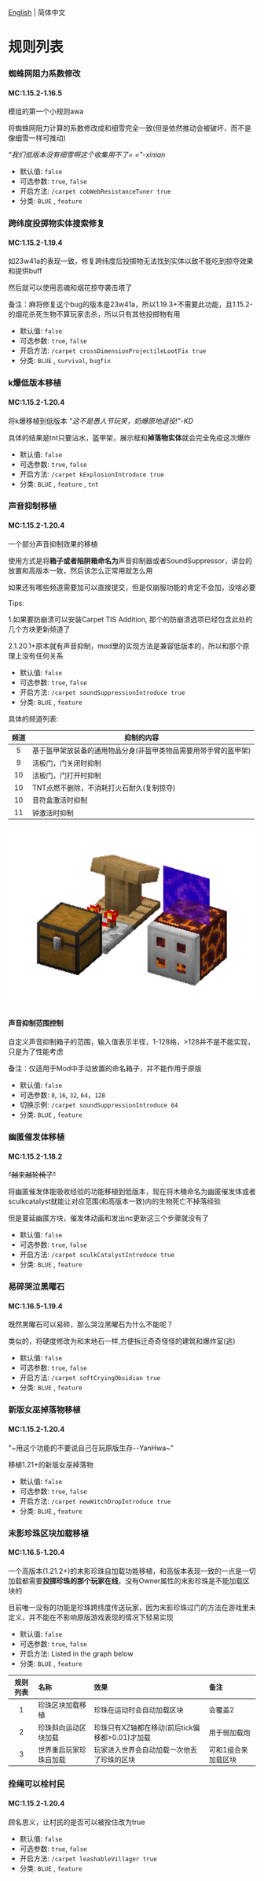 [English](Rules.md) | 简体中文

# 规则列表

### 蜘蛛网阻力系数修改

#### MC:1.15.2-1.16.5

模组的第一个小规则awa

将蜘蛛网阻力计算的系数修改成和细雪完全一致(但是依然推动会被破坏，而不是像细雪一样可推动)

*"我们低版本没有细雪啊这个收集用不了= ="-xinian*

* 默认值: `false`
* 可选参数: `true`, `false`
* 开启方法: `/carpet cobWebResistanceTuner true`
* 分类: `BLUE` , `feature`

### 跨纬度投掷物实体搜索修复

#### MC:1.15.2-1.19.4

如23w41a的表现一致，修复跨纬度后投掷物无法找到实体以致不能吃到掠夺效果和提供buff

然后就可以使用恶魂和烟花掠夺袭击塔了

备注：麻将修复这个bug的版本是23w41a，所以1.19.3+不需要此功能，且1.15.2-的烟花杀死生物不算玩家击杀，所以只有其他投掷物有用

* 默认值: `false`
* 可选参数: `true`, `false`
* 开启方法: `/carpet crossDimensionProjectileLootFix true`
* 分类: `BLUE` , `survival`, `bugfix`

### k爆低版本移植

#### MC:1.15.2-1.20.4

将k爆移植到低版本   *"这不是愚人节玩笑，奶爆原地退役!"-KD*

具体的结果是tnt只要沾水，盔甲架，展示框和**掉落物实体**就会完全免疫这次爆炸

* 默认值: `false`
* 可选参数: `true`, `false`
* 开启方法: `/carpet kExplosionIntroduce true`
* 分类: `BLUE` , `feature` , `tnt`

### 声音抑制移植

#### MC:1.15.2-1.20.4

一个部分声音抑制效果的移植

使用方式是将**箱子或者陷阱箱命名为**声音抑制器或者SoundSuppressor，讲台的放置和高版本一致，然后该怎么正常用就怎么用

如果还有哪些频道需要加可以直接提交，但是仅崩服功能的肯定不会加，没啥必要

Tips:

1.如果要防崩溃可以安装Carpet TIS Addition, 那个的防崩溃选项已经包含此处的几个方块更新频道了

2.1.20.1+原本就有声音抑制，mod里的实现方法是兼容低版本的，所以和那个原理上没有任何关系

* 默认值: `false`
* 可选参数: `true`, `false`
* 开启方法: `/carpet soundSuppressionIntroduce true`
* 分类: `BLUE` , `feature`

具体的频道列表:


| 频道 | 抑制的内容                                                       |
| :--: | ---------------------------------------------------------------- |
|  5  | 基于盔甲架放装备的通用物品分身(非盔甲类物品需要用带手臂的盔甲架) |
|  9  | 活板门，门关闭时抑制                                             |
|  10  | 活板门，门打开时抑制                                             |
|  10  | TNT点燃不删除，不消耗打火石耐久(复制掠夺)                        |
|  10  | 音符盒激活时抑制                                                 |
|  11  | 钟激活时抑制                                                     |

![声音抑制示意图](.././src/main/resources/assets/carpetblueaddition/SoundSuppression.png)

#### 声音抑制范围控制

自定义声音抑制箱子的范围，输入值表示半径，1-128格，>128并不是不能实现，只是为了性能考虑

备注：仅适用于Mod中手动放置的命名箱子，并不能作用于原版

* 默认值: `false`
* 可选参数: `8`, `16`, `32`, `64`，`128`
* 切换示例: `/carpet soundSuppressionIntroduce 64`
* 分类: `BLUE` , `feature`

### 幽匿催发体移植

#### MC:1.15.2-1.18.2

~~"越来越轮椅了"~~

将幽匿催发体能吸收经验的功能移植到低版本，现在将木桶命名为幽匿催发体或者sculkcatalyst就能让对应范围(和高版本一致)内的生物死亡不掉落经验

但是蔓延幽匿方块，催发体动画和发出nc更新这三个步骤就没有了

* 默认值: `false`
* 可选参数: `true`, `false`
* 开启方法: `/carpet sculkCatalystIntroduce true`
* 分类: `BLUE` , `feature`

### 易碎哭泣黑曜石

#### MC:1.16.5-1.19.4

既然黑曜石可以易碎，那么哭泣黑曜石为什么不能呢？

类似的，将硬度修改为和末地石一样,方便拆迁奇奇怪怪的建筑和爆炸室(逃)

* 默认值: `false`
* 可选参数: `true`, `false`
* 开启方法: `/carpet softCryingObsidian true`
* 分类: `BLUE` , `feature`

### 新版女巫掉落物移植

#### MC:1.15.2-1.20.4

"~用这个功能的不要说自己在玩原版生存--YanHwa~"

移植1.21+的新版女巫掉落物

* 默认值: `false`
* 可选参数: `true`, `false`
* 开启方法: `/carpet newWitchDropIntroduce true`
* 分类: `BLUE` , `feature`

### 末影珍珠区块加载移植

#### MC:1.16.5-1.20.4

一个高版本(1.21.2+)的末影珍珠自加载功能移植，和高版本表现一致的一点是一切加载都需要**投掷珍珠的那个玩家在线**，没有Owner属性的末影珍珠是不能加载区块的

目前唯一没有的功能是珍珠跨纬度传送玩家，因为末影珍珠过门的方法在游戏里未定义，并不能在不影响原版游戏表现的情况下轻易实现

* 默认值: `false`
* 可选参数: `true`, `false`
* 开启方法: Listed in the graph below
* 分类: `BLUE` , `feature`


| 规则列表 | 名称                   | 效果                                            | 备注                |
| :------: | :--------------------- | :---------------------------------------------- | :------------------ |
|    1    | 珍珠区块加载移植       | 珍珠在运动时会自动加载区块                      | 会覆盖2             |
|    2    | 珍珠斜向运动区块加载   | 珍珠只有XZ轴都在移动(前后tick偏移都>0.01)才加载 | 用于弱加载炮        |
|    3    | 世界重启玩家珍珠自加载 | 玩家进入世界会自动加载一次他丢了珍珠的区块      | 可和1组合来加载区块 |

### 拴绳可以栓村民

#### MC:1.15.2-1.20.4

顾名思义，让村民的是否可以被拴住改为true

* 默认值: `false`
* 可选参数: `true`, `false`
* 开启方法: `/carpet leashableVillager true`
* 分类: `BLUE` , `feature`
